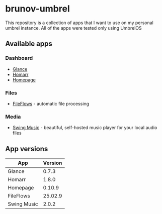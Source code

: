 # brunov-umbrel

This repository is a collection of apps that I want to use on my personal umbrel instance. All of the apps were tested only using UmbrelOS

## Available apps

### Dashboard
- [Glance](https://github.com/glanceapp/glance)
- [Homarr](https://homarr.dev)
- [Homepage](https://gethomepage.dev)

### Files
- [FileFlows](https://fileflows.com) - automatic file processing

### Media
- [Swing Music](https://github.com/swingmx/swingmusic) - beautiful, self-hosted music player for your local audio files

## App versions
| App         | Version |
|-------------|---------|
| Glance      | 0.7.3   |
| Homarr      | 1.8.0   |
| Homepage    | 0.10.9  |
| FileFlows   | 25.02.9 |
| Swing Music | 2.0.2   |
